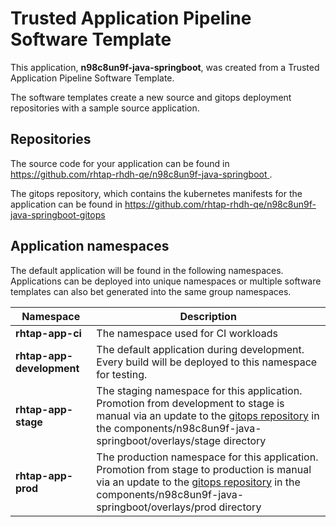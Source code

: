 # Trusted Application Pipeline Software Template

This application, **n98c8un9f-java-springboot**, was created from a Trusted Application Pipeline Software Template.

The software templates create a new source and gitops deployment repositories with a sample source application. 

## Repositories

The source code for your application can be found in [https://github.com/rhtap-rhdh-qe/n98c8un9f-java-springboot ](https://github.com/rhtap-rhdh-qe/n98c8un9f-java-springboot ).
 
The gitops repository, which contains the kubernetes manifests for the application can be found in 
[https://github.com/rhtap-rhdh-qe/n98c8un9f-java-springboot-gitops ](https://github.com/rhtap-rhdh-qe/n98c8un9f-java-springboot-gitops ) 

## Application namespaces 

The default application will be found in the following namespaces. Applications can be deployed into unique namespaces or multiple software templates can also bet generated into the same group namespaces.  

|  Namespace   |  Description   |  
| -------- | -------- |
| **rhtap-app-ci** | The namespace used for CI workloads |
| **rhtap-app-development** | The default application during development. Every build will be deployed to this namespace for testing. |
| **rhtap-app-stage** | The staging namespace for this application. Promotion from development to stage is manual via an update to the [gitops repository](https://github.com/rhtap-rhdh-qe/n98c8un9f-java-springboot-gitops ) in the components/n98c8un9f-java-springboot/overlays/stage directory |
| **rhtap-app-prod** | The production namespace for this application. Promotion from stage to production is manual via an update to the [gitops repository](https://github.com/rhtap-rhdh-qe/n98c8un9f-java-springboot-gitops ) in the components/n98c8un9f-java-springboot/overlays/prod directory |